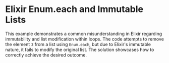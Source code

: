 # Elixir Enum.each and Immutable Lists

This example demonstrates a common misunderstanding in Elixir regarding immutability and list modification within loops.  The code attempts to remove the element `3` from a list using `Enum.each`, but due to Elixir's immutable nature, it fails to modify the original list. The solution showcases how to correctly achieve the desired outcome.